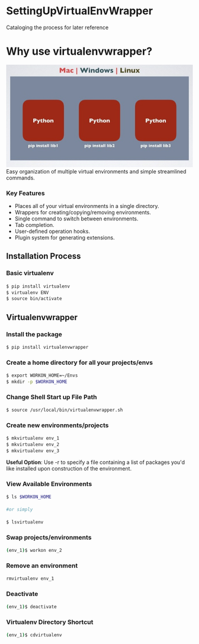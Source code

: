 # SettingUpVirtualEnvWrapper
Cataloging the process for later reference

# Why use virtualenvwrapper?     
<img src="https://github.com/ajh1143/ajh1143.github.io/blob/master/Images/venv/venv-2.jpeg" class="inline"/><br> 
Easy organization of multiple virtual environments and simple streamlined commands.   

### Key Features     
* Places all of your virtual environments in a single directory.
* Wrappers for creating/copying/removing environments.
* Single command to switch between environments.
* Tab completion. 
* User-defined operation hooks.
* Plugin system for generating extensions.

## Installation Process    
### Basic virtualenv    
```bash
$ pip install virtualenv
$ virtualenv ENV
$ source bin/activate
```
## Virtualenvwrapper

### Install the package
```bash
$ pip install virtualenvwrapper
```
### Create a home directory for all your projects/envs
```bash
$ export WORKON_HOME=~/Envs
$ mkdir -p $WORKON_HOME
```

### Change Shell Start up File Path
```bash
$ source /usr/local/bin/virtualenvwrapper.sh
```

### Create new environments/projects    
```bash
$ mkvirtualenv env_1
$ mkvirtualenv env_2
$ mkvirtualenv env_3
```
**Useful Option**: Use -r to specify a file containing a list of packages you'd like installed upon construction of the environment.

### View Available Environments    
```bash
$ ls $WORKON_HOME

#or simply

$ lsvirtualenv
```

### Swap projects/environments    
```bash
(env_1)$ workon env_2
```

### Remove an environment
```bash
rmvirtualenv env_1
```

### Deactivate
```bash
(env_1)$ deactivate
```

### Virtualenv Directory Shortcut
```bash
(env_1)$ cdvirtualenv
```
